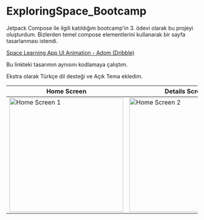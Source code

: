 # ExploringSpace_Bootcamp

Jetpack Compose ile ilgili katıldığım bootcamp'in 3. ödevi olarak bu projeyi oluşturdum. Bizlerden temel compose elementlerini kullanarak bir sayfa tasarlanması istendi.

[Space Learning App UI Animation - Adom (Dribble)](https://dribbble.com/shots/21390645-Space-Learning-App-UI-Animation?utm_source=Clipboard_Shot&utm_campaign=uiuxadom&utm_content=Space%20Learning%20App%20UI%20Animation&utm_medium=Social_Share&utm_source=Clipboard_Shot&utm_campaign=uiuxadom&utm_content=Space%20Learning%20App%20UI%20Animation&utm_medium=Social_Share)

Bu linkteki tasarımın aynısını kodlamaya çalıştım. 

Ekstra olarak Türkçe dil desteği ve Açık Tema ekledim. 

| Home Screen | Details Screen |
| ------------- | ------------- |
| <img src="https://github.com/user-attachments/assets/1cf1f7ca-9d17-446b-a425-3ca8a6c4cbe2" alt="Home Screen 1" width="300"/> | <img src="https://github.com/user-attachments/assets/b66c4063-a5b6-4371-940d-687934e44123" alt="Home Screen 2" width="300"/> |
